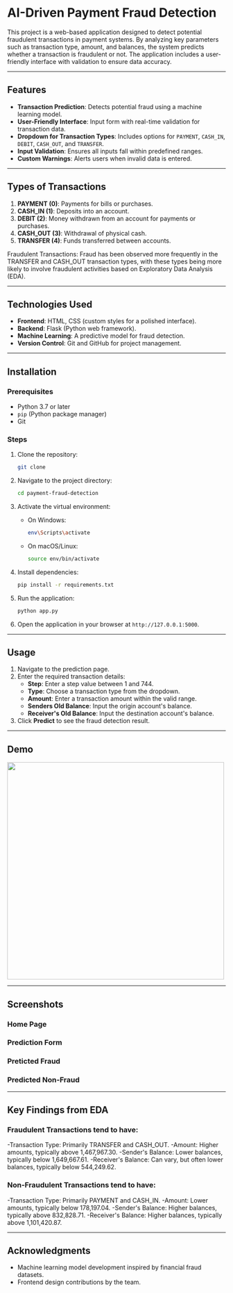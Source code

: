 # AI-Driven Payment Fraud Detection

This project is a web-based application designed to detect potential fraudulent transactions in payment systems. By analyzing key parameters such as transaction type, amount, and balances, the system predicts whether a transaction is fraudulent or not. The application includes a user-friendly interface with validation to ensure data accuracy.

---

## Features

- **Transaction Prediction**: Detects potential fraud using a machine learning model.
- **User-Friendly Interface**: Input form with real-time validation for transaction data.
- **Dropdown for Transaction Types**: Includes options for `PAYMENT`, `CASH_IN`, `DEBIT`, `CASH_OUT`, and `TRANSFER`.
- **Input Validation**: Ensures all inputs fall within predefined ranges.
- **Custom Warnings**: Alerts users when invalid data is entered.

---

## Types of Transactions

1. **PAYMENT (0)**: Payments for bills or purchases.
2. **CASH_IN (1)**: Deposits into an account.
3. **DEBIT (2)**: Money withdrawn from an account for payments or purchases.
4. **CASH_OUT (3)**: Withdrawal of physical cash.
5. **TRANSFER (4)**: Funds transferred between accounts.

Fraudulent Transactions: Fraud has been observed more frequently in the TRANSFER and CASH_OUT transaction types, with these types being more likely to involve fraudulent activities based on Exploratory Data Analysis (EDA).

---

## Technologies Used

- **Frontend**: HTML, CSS (custom styles for a polished interface).
- **Backend**: Flask (Python web framework).
- **Machine Learning**: A predictive model for fraud detection.
- **Version Control**: Git and GitHub for project management.

---

## Installation

### Prerequisites

- Python 3.7 or later
- `pip` (Python package manager)
- Git

### Steps

1. Clone the repository:
    ```bash
    git clone 
    ```
2. Navigate to the project directory:
    ```bash
    cd payment-fraud-detection
    ```

4. Activate the virtual environment:
    - On Windows:
        ```bash
        env\Scripts\activate
        ```
    - On macOS/Linux:
        ```bash
        source env/bin/activate
        ```
5. Install dependencies:
    ```bash
    pip install -r requirements.txt
    ```
6. Run the application:
    ```bash
    python app.py
    ```
7. Open the application in your browser at `http://127.0.0.1:5000`.

---

## Usage

1. Navigate to the prediction page.
2. Enter the required transaction details:
    - **Step**: Enter a step value between 1 and 744.
    - **Type**: Choose a transaction type from the dropdown.
    - **Amount**: Enter a transaction amount within the valid range.
    - **Senders Old Balance**: Input the origin account's balance.
    - **Receiver's Old Balance**: Input the destination account's balance.
3. Click **Predict** to see the fraud detection result.

---
## Demo
<img src="" width="500" />

---

## Screenshots

### Home Page


### Prediction Form


### Preticted Fraud


### Predicted Non-Fraud


---

## Key Findings from EDA

### Fraudulent Transactions tend to have:

-Transaction Type: Primarily TRANSFER and CASH_OUT.
-Amount: Higher amounts, typically above 1,467,967.30.
-Sender's Balance: Lower balances, typically below 1,649,667.61.
-Receiver's Balance: Can vary, but often lower balances, typically below 544,249.62.

### Non-Fraudulent Transactions tend to have:

-Transaction Type: Primarily PAYMENT and CASH_IN.
-Amount: Lower amounts, typically below 178,197.04.
-Sender's Balance: Higher balances, typically above 832,828.71.
-Receiver's Balance: Higher balances, typically above 1,101,420.87.

---

## Acknowledgments

- Machine learning model development inspired by financial fraud datasets.
- Frontend design contributions by the team.
